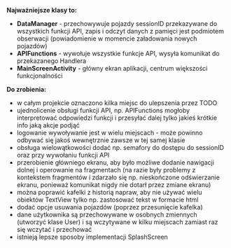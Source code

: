 **Najważniejsze klasy to:**
- **DataManager** - przechowywuje pojazdy sessionID przekazywane do wszystkich funkcji API, zapis i odczyt danych z pamięci
  jest podmiotem obserwacji (powiadomienie w momencie załadowania nowych pojazdów)
- **APIFunctions** - wywołuje wszystkie funkcje API, wysyła komunikat do przekazanego Handlera
- **MainScreenActivity** - główny ekran aplikacji, centrum większości funkcjonalności

**Do zrobienia:**
- w całym projekcie oznaczono kilka miejsc do ulepszenia przez TODO
- ujednolicenie obsługi funkcji API, np. APIFunctions mogłoby interpretować odpowiedzi funkcji i przesyłać dalej tylko jakieś krótkie info jaką akcje podjąć
- logowanie wywoływanie jest w wielu miejscach - może powinno odbywać się jakoś wewnętrznie zawsze w tej samej klasie
- obsługa wielowątkowości dodać np. semafory do dostępu do sessionID oraz przy wywołaniu funkcji API
- przerobienie główniego ekranu, aby było możliwe dodanie nawigacji dolnej i operowanie na fragmentach (na razie były problemy z kontekstem fragmentów i zdarzało się np. nieskończone odświerzanie ekranu, ponieważ komunikat nigdy nie dotarł przez zmiane ekranu)
- można poprawić kafelki z historią napraw, aby nie używać wielu obiektów TextView tylko np. zastosować tekst w formacie html
- dodać opcje usuwania pojazdów (poprzez przesunięcie kafelka)
- dane użytkownika są przechowywane w osobnych zmiennych (utworzyć klase User) i są wczytywane w kilku miejscach zamiast raz się wczytać i przechować
- istnieją lepsze sposoby implementacji SplashScreen
